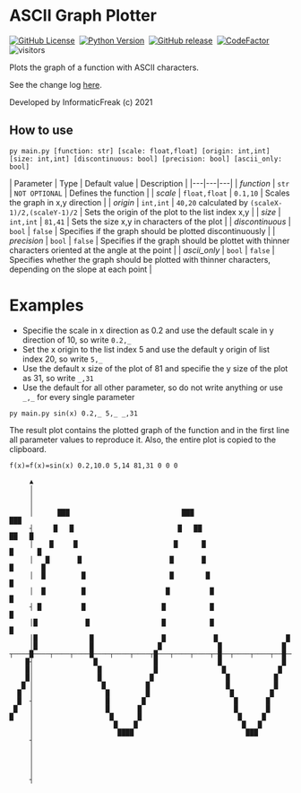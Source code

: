 
# ASCII Graph Plotter

[![GitHub License](https://img.shields.io/badge/license-MIT-green)](LICENSE.txt)&nbsp;
[![Python Version](https://img.shields.io/badge/python-3-blue)](https://www.python.org/downloads/)&nbsp;
[![GitHub release](https://img.shields.io/github/v/release/informaticfreak/ascii-graph-plotter)](https://github.com/InformaticFreak/ascii-graph-plotter/releases/tag/2021.1)&nbsp;
[![CodeFactor](https://www.codefactor.io/repository/github/informaticfreak/ascii-graph-plotter/badge/main)](https://www.codefactor.io/repository/github/informaticfreak/ascii-graph-plotter/overview/main)&nbsp;
![visitors](https://visitor-badge.laobi.icu/badge?page_id=informaticfreak/ascii-graph-plotter)&nbsp;

Plots the graph of a function with ASCII characters.

See the change log [here](CHANGELOG.md).

Developed by InformaticFreak (c) 2021

## How to use

```
py main.py [function: str] [scale: float,float] [origin: int,int] [size: int,int] [discontinuous: bool] [precision: bool] [ascii_only: bool]
```

| Parameter | Type | Default value | Description |
|---|---|---|
| *function* | `str` | `NOT OPTIONAL` | Defines the function |
| *scale* | `float,float` | `0.1,10` | Scales the graph in x,y direction |
| *origin* | `int,int` | `40,20` calculated by `(scaleX-1)/2,(scaleY-1)/2` | Sets the origin of the plot to the list index x,y |
| *size* | `int,int` | `81,41` | Sets the size x,y in characters of the plot |
| *discontinuous* | `bool` | `false` | Specifies if the graph should be plotted discontinuously |
| *precision* | `bool` | `false` | Specifies if the graph should be plottet with thinner characters oriented at the angle at the point |
| *ascii_only* | `bool` | `false` | Specifies whether the graph should be plotted with thinner characters, depending on the slope at each point |

# Examples

- Specifie the scale in x direction as 0.2 and use the default scale in y direction of 10, so write `0.2,_`
- Set the x origin to the list index 5 and use the default y origin of list index 20, so write `5,_`
- Use the default x size of the plot of 81 and specifie the y size of the plot as 31, so write `_,31`
- Use the default for all other parameter, so do not write anything or use `_,_` for every single parameter

```
py main.py sin(x) 0.2,_ 5,_ _,31
```

The result plot contains the plotted graph of the function and in the first line all parameter values to reproduce it. Also, the entire plot is copied to the clipboard.

```
f(x)=f(x)=sin(x) 0.2,10.0 5,14 81,31 0 0 0

     ▲                                                                           
     │                                                                           
     │                                                                           
     │                                                                           
     │      ███                            ███                             ███   
     ┤     █   █                          █   ██                         ██   █  
     │    █     █                        █      █                       █      █ 
     │   █       █                      █       █                       █       █
     │  █         █                     █        █                     █         
     │  █         █                    █          █                   █          
     ┤ █          █                   █           █                   █          
     │█            █                  █           █                   █          
     │█             █                 █            █                 █           
     │█             █                █              █               █            
┬────█────┬────┬────█────┬────┬────┬█───┬────┬────┬─█──┬────┬────┬──█─┬────┬────▸
    █┤               █              █               █               █            
    █│                █             █                █             █             
    █│                █            █                  █           █              
   █ │                 █          █                   █           █              
  █  │                  █         █                    █         █               
  █  ┤                  █        █                      █       █                
 █   │                  █       █                       █       █                
█    │                   █      █                        █     █                 
     │                    █    █                          █   █                  
     │                     ████                            ███                   
     ┤                                                                           
     │                                                                           
     │                                                                           
     │                                                                           
     │                                                                           
     ┤                                                                           
```
